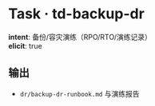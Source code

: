 # Task · td-backup-dr

**intent**: 备份/容灾演练（RPO/RTO/演练记录）  
**elicit**: true

## 输出

- `dr/backup-dr-runbook.md` 与演练报告
